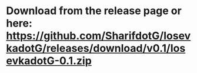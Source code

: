 # Download from the release page or here: <https://github.com/SharifdotG/IosevkadotG/releases/download/v0.1/IosevkadotG-0.1.zip>
